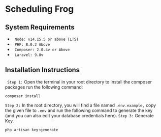 # Scheduling Frog
## System Requirements
- `` Node: v14.15.5 or above (LTS)``
- `` PHP: 8.0.2 Above``
- `` Composer: 2.0.4v or Above``
- `` Laravel: 9.0v``
## Installation Instructions
`` Step 1:`` Open the terminal in your root directory to install the composer packages run the following command:
```
composer install
```
``Step 2:`` In the root directory, you will find a file named `` .env.example, `` copy the given file to ``.env`` and run the following command to generate the key (and you can also edit your database credentials here).
``Step 3:`` Generate Key.
```
php artisan key:generate
```
<!-- ``Step 4:`` By running the following command, you will be able to get all the dependencies in your node_modules folder:
```
yarn
```
``Step 5:`` To run the project, you need to run following command in the project directory. It will compile the php files & all the other project files. If you are making any changes in any of the php file then you need to run the given command again.
```
yarn dev
```
``Step 6:`` To serve the application you need to run the following command in the project directory.
```
php artisan serve
```
``Now navigate to the given address you will see your application is running.`` -->

